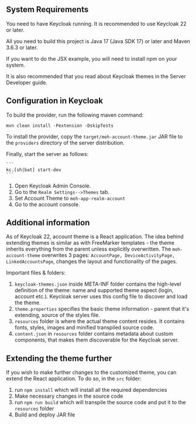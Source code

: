 ## System Requirements

You need to have <span>Keycloak</span> running. It is recommended to use Keycloak 22 or later.

All you need to build this project is Java 17 (Java SDK 17) or later and Maven 3.6.3 or later.

If you want to do the JSX example, you will need to install npm on your system.

It is also recommended that you read about Keycloak themes in the Server Developer guide.

## Configuration in <span>Keycloak</span>

To build the provider, run the following maven command:

```
mvn clean install -Pextension -DskipTests
```

To install the provider, copy the `target/moh-account-theme.jar` JAR file to the `providers` directory of the server distribution.

Finally, start the server as follows:

    ```
    kc.[sh|bat] start-dev
    ```

1. Open Keycloak Admin Console.
2. Go to the `Realm Settings-->Themes` tab.
3. Set Account Theme to `moh-app-realm-account`
4. Go to the account console.

## Additional information

As of Keycloak 22, account theme is a React application. The idea behind extending themes is similar as with FreeMarker templates - the theme inherits everything from the parent unless explicitly overwritten.
The `moh-account-theme` overwrites 3 pages: `AccountPage, DeviceActivityPage, LinkedAccountsPage`, changes the layout and functionality of the pages.

Important files & folders:

1. `keycloak-themes.json` inside META-INF folder contains the high-level definition of the theme: name and supported theme aspect (login, account etc.). Keycloak server uses this config file to discover and load the theme.
2. `theme.properties` specifies the basic theme information - parent that it's extending, source of the styles file.
3. `resources` folder is where the actual theme content resides. It contains fonts, styles, images and minified transpiled source code.
4. `content.json` in `resources` folder contains metadata about custom components, that makes them discoverable for the Keycloak server.

## Extending the theme further

If you wish to make further changes to the customized theme, you can extend the React application. To do so, in the `src` folder:

1. run `npm install` which will install all the required dependencies
2. Make necessary changes in the source code
3. run `npm run build` which will transpile the source code and put it to the `resources` folder
4. Build and deploy JAR file
